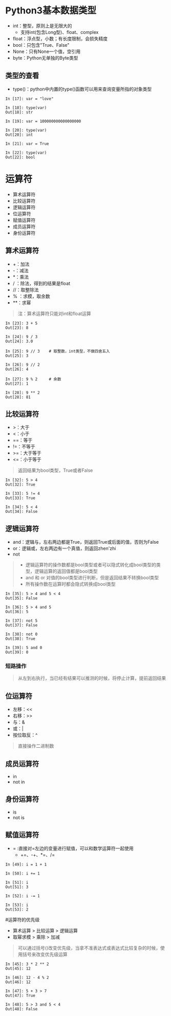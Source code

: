 # Python3基本数据类型
* int：整型，原则上是无限大的
    * 支持int(包含Long型)、float、complex
* float：浮点型，小数；有长度限制，会损失精度
* bool：只包含"True、False"
* None：只有None一个值，空引用
* byte：Python无单独的Byte类型
## 类型的查看
* type()：python中内置的type()函数可以用来查询变量所指的对象类型
```
In [17]: var = "love"

In [18]: type(var)
Out[18]: str

In [19]: var = 100000000000000000

In [20]: type(var)
Out[20]: int

In [21]: var = True

In [22]: type(var)
Out[22]: bool
```
# 运算符
* 算术运算符
* 比较运算符
* 逻辑运算符
* 位运算符
* 赋值运算符
* 成员运算符
* 身份运算符
## 算术运算符
* \+：加法	
* \-：减法
* \*：乘法
* /	：除法，得到的结果是float
* //：取整除法
* %	：求模，取余数
* \**：求幂  
>注：算术运算符只能对int和float运算
```
In [23]: 3 + 5
Out[23]: 8

In [24]: 9 / 3
Out[24]: 3.0

In [25]: 9 // 3    # 取整数，int类型，不做四舍五入
Out[25]: 3

In [26]: 9 // 2
Out[26]: 4

In [27]: 9 % 2     # 余数
Out[27]: 1

In [28]: 9 ** 2   
Out[28]: 81
```
## 比较运算符
* \>：大于	
* <：小于	
* ==：等于	
* !=：不等于	
* \>=：大于等于	
* <=：小于等于
> 返回结果为bool类型，True或者False
```
In [32]: 5 > 4
Out[32]: True

In [33]: 5 != 4
Out[33]: True

In [34]: 5 < 4
Out[34]: False
```
## 逻辑运算符
* and：逻辑与，左右两边都是True，则返回True或后面的值，否则为False
* or：逻辑或，左右两边有一个真值，则返回zhen'zhi
* not  
> * 逻辑运算符的操作数都是bool类型或者可以隐式转化成bool类型的类型，逻辑运算的返回值都是bool类型
> * and 和 or 对值的bool类型进行判断，但是返回结果不转换bool类型
> * 所有操作数在运算时都会隐式转换成bool类型
```
In [35]: 5 > 4 and 5 < 4
Out[35]: False

In [36]: 5 > 4 and 5 
Out[36]: 5

In [37]: not 5
Out[37]: False

In [38]: not 0
Out[38]: True

In [39]: 5 and 0
Out[39]: 0
```
### 短路操作
> 从左到右执行，当已经有结果可以推测的时候，将停止计算，提前返回结果  
## 位运算符
* 左移：<<
* 右移：>>
* 与：&
* 或：|
* 按位取反：^
> 直接操作二进制数  
## 成员运算符
* in 
* not in 
## 身份运算符
* is
* not is
## 赋值运算符
* = :直接对=左边的变量进行赋值，可以和数学运算符一起使用
    * +=、-+、*=、/=
```
In [49]: i = 1 + 1

In [50]: i += 1

In [51]: i
Out[51]: 3

In [52]: i -= 1

In [53]: i
Out[53]: 2
```
#运算符的优先级
* 算术运算 > 比较运算 > 逻辑运算
* 取幂求模 > 乘除 > 加减
> 可以通过括号()改变优先级，当拿不准表达式或表达式比较复杂的时候，使用括号来改变优先级运算
```
In [45]: 3 * 2 ** 2
Out[45]: 12

In [46]: 12 - 4 % 2
Out[46]: 12

In [47]: 5 + 3 > 7
Out[47]: True

In [48]: 5 > 3 and 5 < 4
Out[48]: False
```
